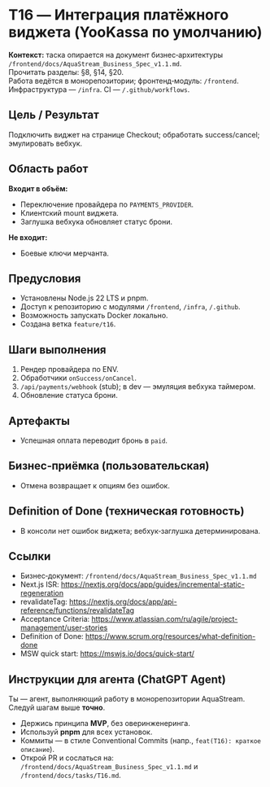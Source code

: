 # T16 — Интеграция платёжного виджета (YooKassa по умолчанию)

**Контекст:** таска опирается на документ бизнес‑архитектуры `/frontend/docs/AquaStream_Business_Spec_v1.1.md`.  
Прочитать разделы: §8, §14, §20.  
Работа ведётся в монорепозитории; фронтенд‑модуль: `/frontend`. Инфраструктура — `/infra`. CI — `/.github/workflows`.

## Цель / Результат
Подключить виджет на странице Checkout; обработать success/cancel; эмулировать вебхук.

## Область работ
**Входит в объём:**
- Переключение провайдера по `PAYMENTS_PROVIDER`.
- Клиентский mount виджета.
- Заглушка вебхука обновляет статус брони.

**Не входит:**
- Боевые ключи мерчанта.

## Предусловия
- Установлены Node.js 22 LTS и pnpm.
- Доступ к репозиторию с модулями `/frontend`, `/infra`, `/.github`.
- Возможность запускать Docker локально.
- Создана ветка `feature/t16`.

## Шаги выполнения
1. Рендер провайдера по ENV.
2. Обработчики `onSuccess/onCancel`.
3. `/api/payments/webhook` (stub); в dev — эмуляция вебхука таймером.
4. Обновление статуса брони.

## Артефакты
- Успешная оплата переводит бронь в `paid`.

## Бизнес‑приёмка (пользовательская)
- Отмена возвращает к опциям без ошибок.

## Definition of Done (техническая готовность)
- В консоли нет ошибок виджета; вебхук‑заглушка детерминирована.

## Ссылки
- Бизнес‑документ: `/frontend/docs/AquaStream_Business_Spec_v1.1.md`
- Next.js ISR: https://nextjs.org/docs/app/guides/incremental-static-regeneration
- revalidateTag: https://nextjs.org/docs/app/api-reference/functions/revalidateTag
- Acceptance Criteria: https://www.atlassian.com/ru/agile/project-management/user-stories
- Definition of Done: https://www.scrum.org/resources/what-definition-done
- MSW quick start: https://mswjs.io/docs/quick-start/

## Инструкции для агента (ChatGPT Agent)
Ты — агент, выполняющий работу в монорепозитории AquaStream. Следуй шагам выше **точно**.  
- Держись принципа **MVP**, без оверинженеринга.  
- Используй **pnpm** для всех установок.  
- Коммиты — в стиле Conventional Commits (напр., `feat(T16): краткое описание`).  
- Открой PR и сослаться на: `/frontend/docs/AquaStream_Business_Spec_v1.1.md` и `/frontend/docs/tasks/T16.md`.
